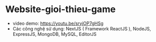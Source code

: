 # Website-gioi-thieu-game
- video demo: https://youtu.be/srvjOP7gHSg
- Các công nghệ sử dụng: NextJS ( Framework ReactJS ), NodeJS, ExpressJS, MongoDB, MySQL, EditorJS 
